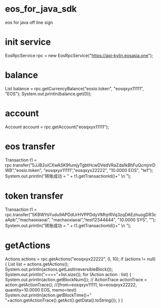 # eos_for_java_sdk
eos for java off line sign
# init service
EosRpcService rpc = new EosRpcService("https://api-kylin.eosasia.one");
# balance
List<String> balance = rpc.getCurrencyBalance("eosio.token", "eosqxyx11111", "EOS");
System.out.println(balance.get(0));

# account
Account account = rpc.getAccount("eosqxyx11111");
# eos transfer
Transaction t1 = rpc.transfer("5JJB2oiCXwASK9fumjyTgbtHcwDVedVRaZda1kBhFuQcmjnrDWB","eosio.token", "eosqxyx11111","eosqxyx22222", "10.0000 EOS", "te1");
System.out.println("转账成功 = " + t1.getTransactionId()+" \n ");
# token transfer
Transaction t1 = rpc.transfer("5KBWYsYudu9APDdUrHVPPDdyVMhjrRVq3zqDAEzhuogDR3caApb","machaoxiaoai", "machaoxiaoai","test12344444", "10.0000 SYS", "");
System.out.println("转账成功 = " + t1.getTransactionId()+" \n ");
# getActions 
Actions actions = rpc.getActions("eosqxyx22222", 0, 10);
			if (actions != null) {
				List<Action> list = actions.getActions();
				System.out.println(actions.getLastIrreversibleBlock());
				System.out.println("===="+list.size());
				for (Action action : list) {
					System.out.println(action.getBlockNum());
//					ActionTrace actionTrace = action.getActionTrace();
					//{from=eosqxyx11111, to=eosqxyx22222, quantity=10.0000 EOS, memo=test}
					System.out.println(action.getBlockTime()+"  "+action.getActionTrace().getAct().getData().toString());
				}
			}
